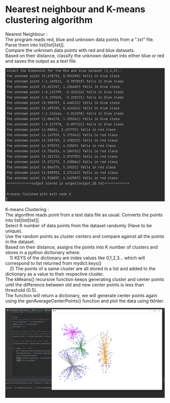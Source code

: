
# Nearest neighbour and K-means clustering algorithm

Nearest Neighbour :  
The program reads red, blue and unknown data points from a ".txt" file.  
Parse them into list[list[list]].  
Compare the unknown data points with red and blue datasets.  
Based on their distance, classify the unknown dataset into either blue or red and saves the output as a text file.  
  
![Nearest Neighbour Classifier Example](https://github.com/Adnan525/nearestneighbourandkmeans/blob/master/nearestNeighbourExample.PNG?raw=true)  
  
K-means Clustering :  
The algorithm reads point from a text data file as usual.
Converts the points into list[list[list]].  
Select K number of data points from the dataset randomly (Have to be unique).  
Use the random points as cluster centers and compare against all the points in the dataset.  
Based on their distance, assigns the points into K number of clusters and stores in a python dictionary where:  
&emsp;1) KEYS of the dictionary are index values like 0,1,2,3... which will correspond to list returned from mydict.keys()  
&emsp;2) The points of a same cluster are all stored in a list and added to the dictionary as a value to their respective cluster.  
The kMeans() recursive function keeps generating cluster and center points until the difference between old and new center points is less than threshold (0.5).  
The function will return a dictionary, we will generate center points again using the genAverageCenterPoints() function and plot the data using tkInter.  
  
![K-Means Example](https://github.com/Adnan525/nearestneighbourandkmeans/blob/master/kmeans.PNG?raw=true)  

